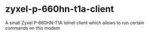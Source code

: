 # zyxel-p-660hn-t1a-client
A small Zyxel P-660HN-T1A telnet client which allows to run certain commands on this modem
